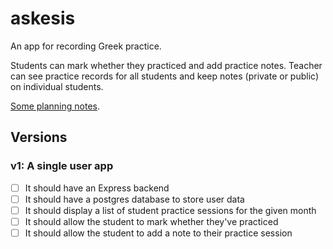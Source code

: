# askesis

An app for recording Greek practice. 

Students can mark whether they practiced and add practice notes. Teacher can see practice records for all students and keep notes (private or public) on individual students.

[Some planning notes](./planning/PLAN.md).

## Versions

### v1: A single user app

- [ ] It should have an Express backend
- [ ] It should have a postgres database to store user data
- [ ] It should display a list of student practice sessions for the given month
- [ ] It should allow the student to mark whether they've practiced
- [ ] It should allow the student to add a note to their practice session